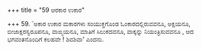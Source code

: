 +++
title = "59 ಆರಕಾರ ಉಕಾರ"

+++
59. `ಅಕಾರ ಉಕಾರ ಮಕಾರಗಳು ಸಂಯುಕ್ತಗೊಂಡ ಓಂಕಾರದಲ್ಲಿರುವವನೂ, ಅಕ್ಷಯನೂ, ಬೀಜಾಕ್ಷರಸ್ವರೂಪನೂ, ವಾಙ್ಮಯನೂ, ಮಾತಿಗೆ ಸಿಲುಕದವನೂ,  ವಾಕ್ಕನ್ನು ನಿಯಂತ್ರಿಸುವವನೂ ,  ಆದ ಭಗವಂತನೊಂದಿಗೆ ಕಲಹವೇ ! ಶಿವಶಿವಾ' ಎಂದನು.